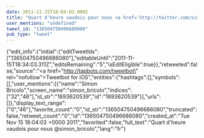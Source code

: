 ```yaml
---
date: 2011-11-15T18:04:03.000Z
title: "Quart d'heure vaudois pour nous <a href='http://twitter.com/simon_bricolo'>@simon_bricolo</a>″"
user_mentions: "undefined"
tweet_id: "136504750496686080"
pub_type: "tweet"
---
```

{"edit_info":{"initial":{"editTweetIds":["136504750496686080"],"editableUntil":"2011-11-15T18:34:03.311Z","editsRemaining":"5","isEditEligible":true}},"retweeted":false,"source":"<a href=\"http://tapbots.com/tweetbot\" rel=\"nofollow\">Tweetbot for iOS</a>","entities":{"hashtags":[],"symbols":[],"user_mentions":[{"name":"Simon Bricolo","screen_name":"simon_bricolo","indices":["32","46"],"id_str":"1893620539","id":"1893620539"}],"urls":[]},"display_text_range":["0","46"],"favorite_count":"0","id_str":"136504750496686080","truncated":false,"retweet_count":"0","id":"136504750496686080","created_at":"Tue Nov 15 18:04:03 +0000 2011","favorited":false,"full_text":"Quart d'heure vaudois pour nous @simon_bricolo","lang":"fr"}
